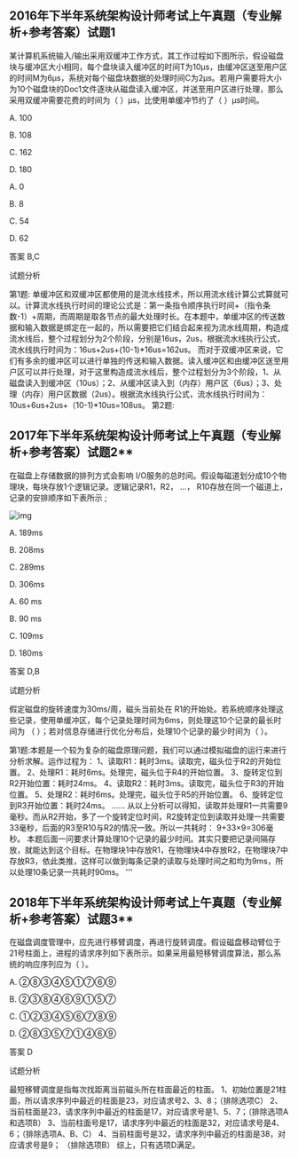 ## 2016年下半年系统架构设计师考试上午真题（专业解析+参考答案）试题1

某计算机系统输入/输出采用双缓冲工作方式，其工作过程如下图所示，假设磁盘块与缓冲区大小相同，每个盘块读入缓冲区的时间T为10μs，由缓冲区送至用户区的时间M为6μs，系统对每个磁盘块数据的处理时间C为2μs。若用户需要将大小为10个磁盘块的Doc1文件逐块从磁盘读入缓冲区，并送至用户区进行处理，那么采用双缓冲需要花费的时间为（ ）μs，比使用单缓冲节约了（ ）μs时间。



A. 100

B. 108

C. 162

D. 180



A. 0

B. 8

C. 54

D. 62



答案 B,C

试题分析

第1题:
单缓冲区和双缓冲区都使用的是流水线技术，所以用流水线计算公式算就可以。计算流水线执行时间的理论公式是：第一条指令顺序执行时间+（指令条数-1）+周期，而周期是取各节点的最大处理时长。在本题中，单缓冲区的传送数据和输入数据是绑定在一起的，所以需要把它们结合起来视为流水线周期，构造成流水线后，整个过程划分为2个阶段，分别是16us，2us，根据流水线执行公式，流水线执行时间为：16us+2us+(10-1)*16us=162us。 而对于双缓冲区来说，它们有多余的缓冲区可以进行单独的传送和输入数据。读入缓冲区和由缓冲区送至用户区可以并行处理，对于这里构造成流水线后，整个过程划分为3个阶段，1、从磁盘读入到缓冲区（10us）；2、从缓冲区读入到（内存）用户区（6us）；3、处理（内存）用户区数据（2us）。根据流水线执行公式，流水线执行时间为：10us+6us+2us+（10-1)*10us=108us。
第2题:

## 2017年下半年系统架构设计师考试上午真题（专业解析+参考答案）试题2**

在磁盘上存储数据的排列方式会影响 I/O服务的总时间。假设每磁道划分成10个物理块，每块存放1个逻辑记录。逻辑记录R1，R2， …， R10存放在同一个磁道上， 记录的安排顺序如下表所示 ;

![img](https://cdn.jsdelivr.net/gh/e9ab98e991ab/architecture@assets/assets/1674099510938-12f43c51-a392-4125-bc31-7fccbd691f2e.jpeg)



A. 189ms

B. 208ms

C. 289ms

D. 306ms



A. 60 ms

B. 90 ms

C. 109ms

D. 180ms



答案 D,B

试题分析

假定磁盘的旋转速度为30ms/周，磁头当前处在 R1的开始处。若系统顺序处理这些记录，使用单缓冲区，每个记录处理时间为6ms，则处理这10个记录的最长时间为 （ ）；若对信息存储进行优化分布后，处理10个记录的最少时间为（ ）。

第1题:本题是一个较为复杂的磁盘原理问题，我们可以通过模拟磁盘的运行来进行分析求解。运作过程为：
1、读取R1：耗时3ms。读取完，磁头位于R2的开始位置。
2、处理R1：耗时6ms。处理完，磁头位于R4的开始位置。
3、旋转定位到R2开始位置：耗时24ms。
4、读取R2：耗时3ms。读取完，磁头位于R3的开始位置。
5、处理R2：耗时6ms。处理完，磁头位于R5的开始位置。
6、旋转定位到R3开始位置：耗时24ms。
……
从以上分析可以得知，读取并处理R1一共需要9毫秒。而从R2开始，多了一个旋转定位时间，R2旋转定位到读取并处理一共需要33毫秒，后面的R3至R10与R2的情况一致。所以一共耗时：
9+33×9=306毫秒。
本题后面一问要求计算处理10个记录的最少时间。其实只要把记录间隔存放，就能达到这个目标。在物理块1中存放R1，在物理块4中存放R2，在物理块7中存放R3，依此类推，这样可以做到每条记录的读取与处理时间之和均为9ms，所以处理10条记录一共耗时90ms。
'''

## 2018年下半年系统架构设计师考试上午真题（专业解析+参考答案）试题3**

在磁盘调度管理中，应先进行移臂调度，再进行旋转调度。假设磁盘移动臂位于21号柱面上，进程的请求序列如下表所示。如果采用最短移臂调度算法，那么系统的响应序列应为（ ）。


A. ②⑧③④⑤①⑦⑥⑨

B. ②③⑧④⑥⑨①⑤⑦

C. ①②③④⑤⑥⑦⑧⑨

D. ②⑧③⑤⑦①④⑥⑨



答案 D

试题分析



最短移臂调度是指每次找距离当前磁头所在柱面最近的柱面。
1、初始位置是21柱面，所以请求序列中最近的柱面是23，对应请求号2、3、8；（排除选项C）
2、当前柱面是23，请求序列中最近的柱面是17，对应请求号是1、5、7；（排除选项A和选项B）
3、当前柱面号是17，请求序列中最近的柱面是32，对应请求号是4、6；（排除选项A、B、C）
4、当前柱面号是32，请求序列中最近的柱面是38，对应请求号是9； （排除选项B）
综上，只有选项D满足。



